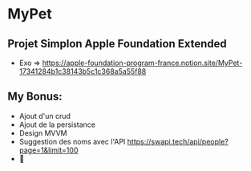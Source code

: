 #	MyPet
##	Projet Simplon Apple Foundation Extended

-  Exo =>	https://apple-foundation-program-france.notion.site/MyPet-17341284b1c38143b5c1c368a5a55f88  

##  My Bonus:

- Ajout d'un crud
- Ajout de la persistance
- Design MVVM
- Suggestion des noms avec l'API https://swapi.tech/api/people?page=1&limit=100
- 🩷
